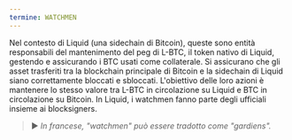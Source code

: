 ```yaml
---
termine: WATCHMEN
---
```


Nel contesto di Liquid (una sidechain di Bitcoin), queste sono entità responsabili del mantenimento del peg di L-BTC, il token nativo di Liquid, gestendo e assicurando i BTC usati come collaterale. Si assicurano che gli asset trasferiti tra la blockchain principale di Bitcoin e la sidechain di Liquid siano correttamente bloccati e sbloccati. L'obiettivo delle loro azioni è mantenere lo stesso valore tra L-BTC in circolazione su Liquid e BTC in circolazione su Bitcoin. In Liquid, i watchmen fanno parte degli ufficiali insieme ai blocksigners.

> ► *In francese, "watchmen" può essere tradotto come "gardiens".*